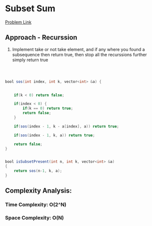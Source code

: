 # Subset Sum

[Problem Link](https://www.naukri.com/code360/problems/subset-sum_630213)

## Approach - Recurssion

1. Implement take or not take element, and if any where you found a subsequence then return true, then stop all the recurssions further simply return true

```Java



bool sos(int index, int k, vector<int> &a) {
    

    if(k < 0) return false;

    if(index < 0) {
        if(k == 0) return true;
        return false;
    }

    if(sos(index - 1, k - a[index], a)) return true;

    if(sos(index - 1, k, a)) return true;

    return false;
}


bool isSubsetPresent(int n, int k, vector<int> &a)
{
    return sos(n-1, k, a);
}

```

## Complexity Analysis:

### Time Complexity: O(2^N) 

### Space Complexity: O(N) 